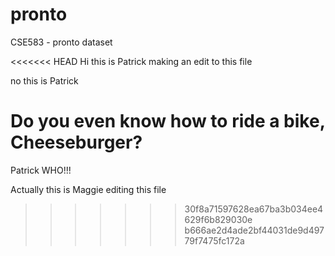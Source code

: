 # pronto
CSE583 - pronto dataset

<<<<<<< HEAD
Hi this is Patrick making an edit to this file

no this is Patrick

Do you even know how to ride a bike, Cheeseburger?
=======
Patrick WHO!!!

Actually this is Maggie editing this file
>>>>>>> 30f8a71597628ea67ba3b034ee4629f6b829030e
>>>>>>> b666ae2d4ade2bf44031de9d49779f7475fc172a
